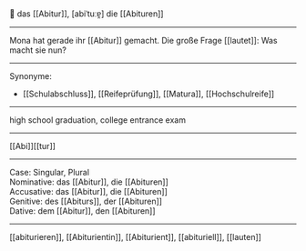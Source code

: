 🔵 das [[Abitur]], [abiˈtuːɐ̯]
die [[Abituren]]

---
Mona hat gerade ihr [[Abitur]] gemacht. Die große Frage [[lautet]]: Was macht sie nun? 


---
Synonyme:
- [[Schulabschluss]], [[Reifeprüfung]], [[Matura]], [[Hochschulreife]]

---
high school graduation, college entrance exam

---
[[Abi]][[tur]]

---
Case: Singular, Plural  
Nominative: das [[Abitur]], die [[Abituren]]  
Accusative: das [[Abitur]], die [[Abituren]]  
Genitive: des [[Abiturs]], der [[Abituren]]  
Dative: dem [[Abitur]], den [[Abituren]] 

---
[[abiturieren]], [[Abiturientin]], [[Abiturient]], [[abituriell]], [[lauten]]